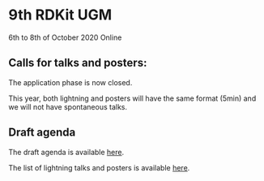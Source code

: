 # 9th RDKit UGM

6th to 8th of October 2020
Online

## Calls for talks and posters:

The application phase is now closed.

This year, both lightning and posters will have the same format (5min) and we will not have spontaneous talks.

## Draft agenda

The draft agenda is available [here](https://github.com/rdkit/UGM_2020/blob/master/info/draft_agenda.pdf).

The list of lightning talks and posters is available [here]().
